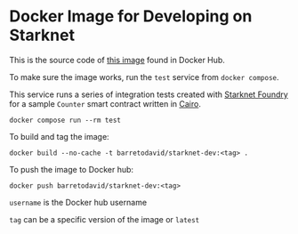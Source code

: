 # Docker Image for Developing on Starknet

This is the source code of [this image](https://hub.docker.com/repository/docker/barretodavid/starknet-dev/general) found in Docker Hub.

To make sure the image works, run the `test` service from `docker compose`.

This service runs a series of integration tests created with [Starknet Foundry](https://foundry-rs.github.io/starknet-foundry/) for a sample `Counter` smart contract written in [Cairo](https://book.cairo-lang.org/).

```
docker compose run --rm test
```

To build and tag the image:

```
docker build --no-cache -t barretodavid/starknet-dev:<tag> .
```

To push the image to Docker hub:

```
docker push barretodavid/starknet-dev:<tag>
```

`username` is the Docker hub username

`tag` can be a specific version of the image or `latest`